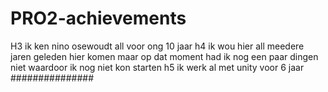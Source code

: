 # PRO2-achievements
 
H3
ik ken nino osewoudt all voor ong 10 jaar
h4
ik wou hier all meedere jaren geleden hier komen maar op
dat moment had ik nog een paar dingen niet waardoor ik nog niet kon starten
h5
ik werk al met unity voor 6 jaar
###############